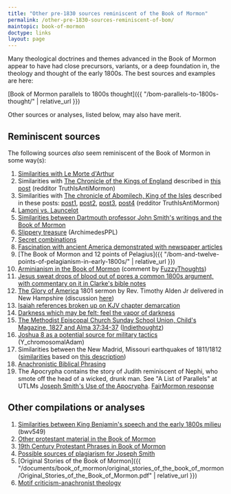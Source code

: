 ```yaml
---
title: "Other pre-1830 sources reminiscent of the Book of Mormon"
permalink: /other-pre-1830-sources-reminiscent-of-bom/
maintopic: book-of-mormon
doctype: links
layout: page
---
```


Many theological doctrines and themes advanced in the Book of Mormon appear to have had close precursors, variants, or a deep foundation in, the theology and thought of the early 1800s.  The best sources and examples are here:

[Book of Mormon parallels to 1800s thought]({{ "/bom-parallels-to-1800s-thought/" | relative_url }})

Other sources or analyses, listed below, may also have merit.

## Reminiscent sources

The following sources *also* seem reminiscent of the Book of Mormon in some way(s):

1. [Similarities with Le Morte d'Arthur](https://www.reddit.com/r/exmormon/comments/5aresk/you_can_add_le_morte_darthur_to_that_list_of/)
1. Similarities with [The Chronicle of the Kings of England](https://babel.hathitrust.org/cgi/pt?id=mdp.39015023179859&seq=1) described in [this post](https://www.reddit.com/r/mormon/comments/1elv9ov/fun_little_book_that_echoes_the_book_of_mormon/) (redditor TruthIsAntiMormon)
1. Similarities with [The chronicle of Abomilech, King of the Isles](https://www.google.com/books/edition/The_Chronicle_of_Abomilech_King_of_the_I/s_A7AQAAMAAJ?hl=en&gbpv=1&printsec=frontcover) described in these posts: [post1](https://www.reddit.com/r/mormon/comments/1elwzfp/is_abomilech_somewhat_synonymous_with_king_noah/), [post2](https://www.reddit.com/r/mormon/comments/1emj8w7/digging_deeper_king_george_iv_as_inspiration/), [post3](https://www.reddit.com/r/mormon/comments/1emhyh7/digging_deeper_king_george_iv_as_inspiration/), [post4](https://www.reddit.com/r/mormon/comments/1emlnyu/digging_deeper_king_george_iv_as_inspiration/) (redditor TruthIsAntiMormon)
1. [Lamoni vs. Launcelot](https://www.reddit.com/r/exmormon/comments/71uqbc/lamoni_vs_launcelot/)
1. [Similarities between Dartmouth professor John Smith's writings and the Book of Mormon](https://www.reddit.com/r/mormonscholar/comments/92e2sl/similarities_between_dartmouth_professor_john/)
1. [Slippery treasure](https://www.reddit.com/r/mormon/comments/d897gd/treasure_in_the_book_of_mormon/) (ArchimedesPPL)
1. [Secret combinations](https://www.reddit.com/r/exmormon/comments/exoyeg/bom_product_of_its_times_secret_combinations_the/)
1. [Fascination with ancient America demonstrated with newspaper articles](https://www.reddit.com/r/exmormon/comments/evqmci/bom_product_of_its_time_speculation_about_and/)
1. [The Book of Mormon and 12 points of Pelagius]({{ "/bom-and-twelve-points-of-pelagianism-in-early-1800s/" | relative_url }})
1. [Arminianism in the Book of Mormon](https://www.reddit.com/r/mormonscholar/comments/92e2sl/similarities_between_dartmouth_professor_john/e359nrd/) (comment by [FuzzyThoughts](https://www.reddit.com/user/Fuzzy_Thoughts))
1. [Jesus sweat drops of blood out of pores a common 1800s argument, with commentary on it in Clarke's bible notes](https://www.reddit.com/r/exmormon/comments/7z6jg3/the_idea_that_jesus_sweated_drops_of_blood_out_of/)
1. [The Glory of America](https://wallbuilders.com/sermon-century-1801/) 1801 sermon by Rev. Timothy Alden Jr delivered in New Hampshire (discussion [here](https://www.reddit.com/r/exmormon/comments/cyepfk/do_joseph_smiths_revelations_and_preaching_mimic/))
1. [Isaiah references broken up on KJV chapter demarcation](https://www.reddit.com/r/mormon/comments/d56sz1/another_dip_into_the_book_of_mormon_rabbit_hole/)
1. [Darkness which may be felt; feel the vapor of darkness](https://www.reddit.com/r/mormon/comments/df1dmi/adam_clarke_in_the_book_of_mormon/)
1. [The Methodist Episcopal Church Sunday School Union, Child's Magazine, 1827 and Alma 37:34-37](https://archive.org/details/childsmagazinese01meth/page/n5) ([Indiethoughtz](https://www.reddit.com/r/mormon/comments/cvefe3/the_childs_magazine_1827_vs_alma_373437/))
1. [Joshua 8 as a potential source for military tactics](https://www.reddit.com/r/mormon/comments/d12wzt/sources_for_military_tactics_found_in_the_book_of/) (Y\_chromosomalAdam)
1. Similarities between the New Madrid, Missouri earthquakes of 1811/1812 ([similarities](https://www.reddit.com/r/mormon/comments/m4w668/consider_mormonism_deconstructed/gqxw8xw/) based on [this description](https://web.archive.org/web/20200221182948/http://www.new-madrid.mo.us/132/Strange-Happenings-during-the-Earthquake))
1. [Anachronistic Biblical Phrasing](https://www.reddit.com/r/exmormon/comments/1q1tmt/a_couple_more_anachronistic_quotations_in_the/)
1. The Apocrypha contains the story of Judith reminiscent of Nephi, who smote off the head of a wicked, drunk man.  See "A List of Parallels" at UTLMs [Joseph Smith's Use of the Apocrypha](https://web.archive.org/web/20201112002002/http://www.utlm.org/newsletters/no89.htm). [FairMormon response](https://www.fairlatterdaysaints.org/answers/Book_of_Mormon/Plagiarism_accusations/Apocrypha#Question:_Did_Joseph_Smith_create_the_story_of_Nephi_and_Laban_by_plagiarizing_concepts_and_phrases_from_the_story_of_Judith_and_Holofernes_in_the_Apocrypha.3F)


## Other compilations or analyses

1. [Similarities between King Benjamin's speech and the early 1800s milieu](https://faenrandir.github.io/a_careful_examination/similarities-between-benjamins-speech-and-1800s-milieu/) (bwv549)
1. [Other protestant material in the Book of Mormon](https://www.reddit.com/r/mormon/comments/3uvrl5/nineteenthcentury_protestant_material_in_the_book/)
1. [19th Century Protestant Phrases in Book of Mormon](http://www.churchistrue.com/blog/19th-century-protestant-phrases-in-book-of-mormon/)
1. [Possible sources of plagiarism for Joseph Smith](https://exploringmormonism.com/possible-sources-for-plagiarism-for-joseph-smith/)
1. [Original Stories of the Book of Mormon]({{ "/documents/book_of_mormon/original_stories_of_the_book_of_mormon/Original_Stories_of_the_Book_of_Mormon.pdf" | relative_url }})
1. [Motif criticism-anachronist theology](https://mormonmemo.com/key-topics/the-book-of-mormon/#motif)
